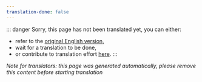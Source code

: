 ```yaml
---
translation-done: false
---
```

::: danger
Sorry, this page has not been translated yet, you can either:
- refer to the [original English version](<..\..\..\fr\mapping\advanced-lighting.md>),
- wait for a translation to be done,
- or contribute to translation effort [here](https://github.com/bsmg/wiki).
:::

_Note for translators: this page was generated automatically, please remove this content before starting translation_
